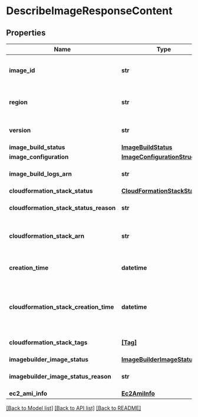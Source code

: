 # DescribeImageResponseContent


## Properties
Name | Type | Description | Notes
------------ | ------------- | ------------- | -------------
**image_id** | **str** | Id of the Image to retrieve detailed information for. | 
**region** | **str** | AWS region where the image is created. | 
**version** | **str** | ParallelCluster version used to build the image. | 
**image_build_status** | [**ImageBuildStatus**](ImageBuildStatus.md) |  | 
**image_configuration** | [**ImageConfigurationStructure**](ImageConfigurationStructure.md) |  | 
**image_build_logs_arn** | **str** | ARN of the logs for the image build process. | [optional] 
**cloudformation_stack_status** | [**CloudFormationStackStatus**](CloudFormationStackStatus.md) |  | [optional] 
**cloudformation_stack_status_reason** | **str** | Reason for the CloudFormation stack status. | [optional] 
**cloudformation_stack_arn** | **str** | ARN of the main CloudFormation stack. | [optional] 
**creation_time** | **datetime** | Timestamp representing the image creation time. | [optional] 
**cloudformation_stack_creation_time** | **datetime** | Timestamp representing the CloudFormation stack creation time. | [optional] 
**cloudformation_stack_tags** | [**[Tag]**](Tag.md) | Tags for the CloudFormation stack. | [optional] 
**imagebuilder_image_status** | [**ImageBuilderImageStatus**](ImageBuilderImageStatus.md) |  | [optional] 
**imagebuilder_image_status_reason** | **str** | Reason for the ImageBuilder Image status. | [optional] 
**ec2_ami_info** | [**Ec2AmiInfo**](Ec2AmiInfo.md) |  | [optional] 

[[Back to Model list]](../README.md#documentation-for-models) [[Back to API list]](../README.md#documentation-for-api-endpoints) [[Back to README]](../README.md)


